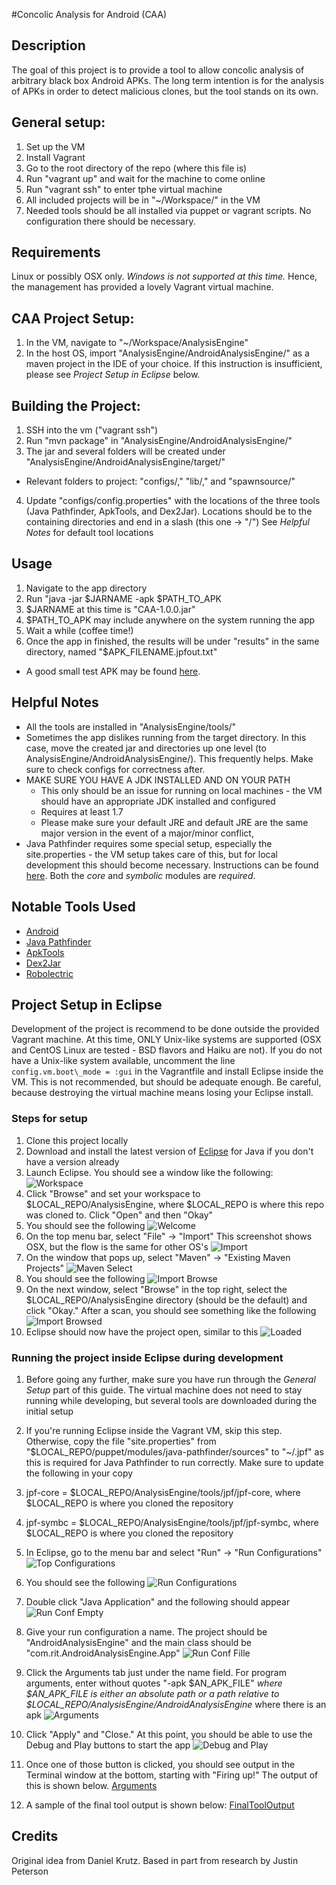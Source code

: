 #Concolic Analysis for Android (CAA)

## Description

The goal of this project is to provide a tool to allow concolic analysis of arbitrary black box Android APKs.  The long term intention is for the analysis of APKs in order to detect malicious clones, but the tool stands on its own.

## General setup:

1. Set up the VM
  1. Install Vagrant
  2. Go to the root directory of the repo (where this file is)
  3. Run "vagrant up" and wait for the machine to come online
  4. Run "vagrant ssh" to enter tphe virtual machine
2. All included projects will be in "~/Workspace/" in the VM
3. Needed tools should be all installed via puppet or vagrant scripts.  No configuration there should be necessary.

## Requirements

Linux or possibly OSX only.  *Windows is not supported at this time.*  Hence, the management has provided a lovely Vagrant virtual machine.

## CAA Project Setup:

1. In the VM, navigate to "~/Workspace/AnalysisEngine"
2. In the host OS, import "AnalysisEngine/AndroidAnalysisEngine/" as a maven project in the IDE of your choice.  If this instruction is insufficient, please see _Project Setup in Eclipse_ below.

## Building the Project:

1. SSH into the vm ("vagrant ssh")
2. Run "mvn package" in "AnalysisEngine/AndroidAnalysisEngine/"
3. The jar and several folders will be created under "AnalysisEngine/AndroidAnalysisEngine/target/"
  * Relevant folders to project: "configs/," "lib/," and "spawnsource/"
4. Update "configs/config.properties" with the locations of the three tools (Java Pathfinder, ApkTools, and Dex2Jar).  Locations should be to the containing directories and end in a slash (this one -> "/")  See _Helpful Notes_ for default tool locations

## Usage

1. Navigate to the app directory
2. Run "java -jar $JARNAME -apk $PATH\_TO\_APK
  1. $JARNAME at this time is "CAA-1.0.0.jar"
  2. $PATH\_TO\_APK may include anywhere on the system running the app
3. Wait a while (coffee time!)
4. Once the app in finished, the results will be under "results" in the same directory, named "$APK_FILENAME.jpfout.txt"

* A good small test APK may be found [here](https://github.com/stephanenicolas/RoboDemo/robodemo-sample-1.0.1.apk/qr_code).


## Helpful Notes

* All the tools are installed in "AnalysisEngine/tools/"
* Sometimes the app dislikes running from the target directory.  In this case, move the created jar and directories up one level (to AnalysisEngine/AndroidAnalysisEngine/).  This frequently helps.  Make sure to check configs for correctness after.
* MAKE SURE YOU HAVE A JDK INSTALLED AND ON YOUR PATH
  * This only should be an issue for running on local machines - the VM should have an appropriate JDK installed and configured
  * Requires at least 1.7
  * Please make sure your default JRE and default JRE are the same major version in the event of a major/minor conflict,
* Java Pathfinder requires some special setup, especially the site.properties - the VM setup takes care of this, but for local development this should become necessary.  Instructions can be found [here](http://babelfish.arc.nasa.gov/trac/jpf/wiki/install/site-properties).  Both the *core* and *symbolic* modules are *required*.

## Notable Tools Used

* [Android](https://developer.android.com/index.html)
* [Java Pathfinder](http://babelfish.arc.nasa.gov/trac/jpf)
* [ApkTools](https://code.google.com/p/android-apktool/)
* [Dex2Jar](https://code.google.com/p/dex2jar/)
* [Robolectric](http://robolectric.org/)

## Project Setup in Eclipse

Development of the project is recommend to be done outside the provided Vagrant machine.  At this time, ONLY Unix-like systems are supported (OSX and CentOS Linux are tested - BSD flavors and Haiku are not).  If you do not have a Unix-like system available, uncomment the line `config.vm.boot\_mode = :gui` in the Vagrantfile and install Eclipse inside the VM.  This is not recommended, but should be adequate enough.  Be careful, because destroying the virtual machine means losing your Eclipse install.

### Steps for setup

1. Clone this project locally
2. Download and install the latest version of [Eclipse](https://www.eclipse.org/downloads/) for Java if you don't have a version already
3. Launch Eclipse.  You should see a window like the following: ![Workspace](docs/images/Workspace.png)
4. Click "Browse" and set your workspace to $LOCAL\_REPO/AnalysisEngine, where $LOCAL\_REPO is where this repo was cloned to.  Click "Open" and then "Okay"
5. You should see the following ![Welcome](docs/images/Welcome.png)
6. On the top menu bar, select "File" -> "Import"  This screenshot shows OSX, but the flow is the same for other OS's ![Import](docs/images/TopImport.png)
7. On the window that pops up, select "Maven" -> "Existing Maven Projects" ![Maven Select](docs/images/ImportSelect.png)
8. You should see the following ![Import Browse](docs/images/ImportBrowse.png)
8. On the next window, select "Browse" in the top right, select the $LOCAL\_REPO/AnalysisEngine directory (should be the default) and click "Okay." After a scan, you should see something like the following ![Import Browsed](docs/images/ImportBrowsed.png)
9. Eclipse should now have the project open, similar to this ![Loaded](docs/images/OpenProject.png)

### Running the project inside Eclipse during development

1. Before going any further, make sure you have run through the _General Setup_ part of this guide.  The virtual machine does not need to stay running while developing, but several tools are downloaded during the initial setup
2. If you're running Eclipse inside the Vagrant VM, skip this step.  Otherwise, copy the file "site.properties" from "$LOCAL\_REPO/puppet/modules/java-pathfinder/sources" to "~/.jpf" as this is required for Java Pathfinder to run correctly.  Make sure to update the following in your copy
  1. jpf-core = $LOCAL\_REPO/AnalysisEngine/tools/jpf/jpf-core, where $LOCAL\_REPO is where you cloned the repository
  2. jpf-symbc = $LOCAL\_REPO/AnalysisEngine/tools/jpf/jpf-symbc, where $LOCAL\_REPO is where you cloned the repository
3. In Eclipse, go to the menu bar and select "Run" -> "Run Configurations" ![Top Configurations](docs/images/TopConfigurations.png)
4. You should see the following ![Run Configurations](docs/images/RunConfigurations.png)
5. Double click "Java Application" and the following should appear ![Run Conf Empty](docs/images/RunConfEmpty.png)
6. Give your run configuration a name.  The project should be "AndroidAnalysisEngine" and the main class should be "com.rit.AndroidAnalysisEngine.App" ![Run Conf Fille](docs/images/RunConfFilled.png)
7. Click the Arguments tab just under the name field.  For program arguments, enter without quotes "-apk $AN\_APK\_FILE" *where $AN\_APK\_FILE is either an absolute path or a path relative to $LOCAL\_REPO/AnalysisEngine/AndroidAnalysisEngine* where there is an apk ![Arguments](docs/images/Arguments.png)
8. Click "Apply" and "Close." At this point, you should be able to use the Debug and Play buttons to start the app ![Debug and Play](docs/images/DebugAndPlay.png)
9. Once one of those button is clicked, you should see output in the Terminal window at the bottom, starting with "Firing up!" The output of this is shown below. [Arguments](docs/images/CAA_Eclipse_small.png)

10. A sample of the final tool output is shown below:
[FinalToolOutput](docs/images/output_small.png)



## Credits

Original idea from Daniel Krutz.  Based in part from research by Justin Peterson
